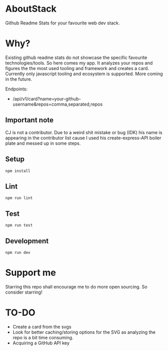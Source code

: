 # AboutStack
Github Readme Stats for your favourite web dev stack. 

# Why?
Existing github readme stats do not showcase the specific favourite technologies/tools. So here comes my app. It analyzes your repos and figures the the most used tooling and framework and creates a card. Currently only javascript tooling and ecosystem is supported. More coming in the future.

Endpoints:
- /api/v1/card?name=your-github-username&repos=comma,separated,repos

## Important note
CJ is not a contributor. Due to a weird shit mistake or bug (IDK) his name is appearing in the contributor list cause I used his create-express-API boiler plate and messed up in some steps.
## Setup

```
npm install
```

## Lint

```
npm run lint
```

## Test

```
npm run test
```

## Development

```
npm run dev
```
# Support me
Starring this repo shall encourage me to do more open sourcing. So consider starring!

# TO-DO
- Create a card from the svgs
- Look for better caching/storing options for the SVG as analyzing the repo is a bit time   consuming.
- Acquiring a GitHub API key